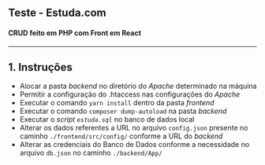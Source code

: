 ## Teste - Estuda.com

#### CRUD feito em PHP com Front em React

---

## 1. Instruções

- Alocar a pasta _backend_ no diretório do _Apache_ determinado na máquina
- Permitir a configuração do .htaccess nas configurações do _Apache_
- Executar o comando `yarn install` dentro da pasta _frontend_
- Executar o comando `composer dump-autoload` na pasta _backend_
- Executar o _script `estuda.sql`_ no banco de dados local
- Alterar os dados referentes a URL no arquivo `config.json` presente no caminho `./frontend/src/config/` conforme a URL do _backend_
- Alterar as credenciais do Banco de Dados conforme a necessidade no arquivo `db.json` no caminho `./backend/App/`
